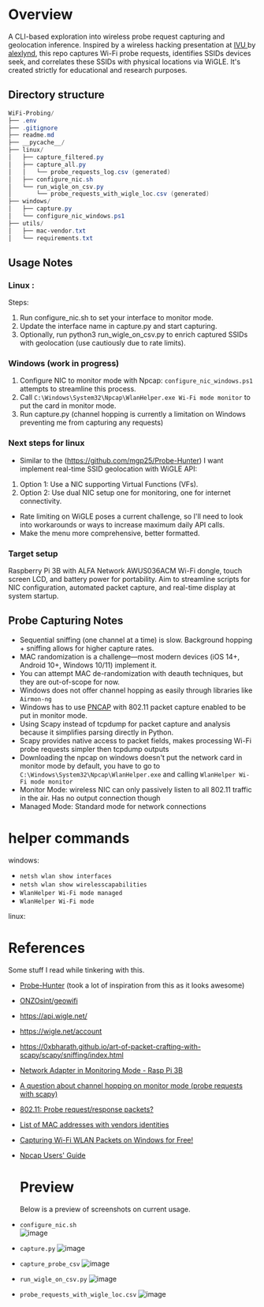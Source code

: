 # Overview

A CLI-based exploration into wireless probe request capturing and geolocation inference. Inspired by a wireless hacking presentation at [IVU ](https://www.irvineunderground.org/) by [alexlynd](https://github.com/AlexLynd?tab=repositories), this repo captures Wi-Fi probe requests, identifies SSIDs devices seek, and correlates these SSIDs with physical locations via WiGLE. It's created strictly for educational and research purposes.


##  Directory structure
```powershell
WiFi-Probing/
├── .env
├── .gitignore
├── readme.md
├── __pycache__/
├── linux/
│   ├── capture_filtered.py
│   ├── capture_all.py
│   │   └── probe_requests_log.csv (generated)
│   ├── configure_nic.sh
│   └── run_wigle_on_csv.py
│       └── probe_requests_with_wigle_loc.csv (generated)
├── windows/
│   ├── capture.py
│   └── configure_nic_windows.ps1
├── utils/
│   ├── mac-vendor.txt
│   └── requirements.txt        
```


## Usage Notes

###  Linux :
Steps:

1) Run configure_nic.sh to set your interface to monitor mode.
2) Update the interface name in capture.py and start capturing.
3) Optionally, run python3 run_wigle_on_csv.py to enrich captured SSIDs with geolocation (use cautiously due to rate limits).

### Windows (work in progress)

1) Configure NIC to monitor mode with Npcap: `configure_nic_windows.ps1` attempts to streamline this process.
2) Call `C:\Windows\System32\Npcap\WlanHelper.exe Wi-Fi mode monitor` to put the card in monitor mode.
3) Run capture.py (channel hopping is currently a limitation on Windows preventing me from capturing any requests)  
 
### Next steps for linux
- Similar to the (https://github.com/mgp25/Probe-Hunter)  I want implement real-time SSID geolocation with WiGLE API:
 1) Option 1: Use a NIC supporting Virtual Functions (VFs).
 2) Option 2: Use dual NIC setup one for monitoring, one for internet connectivity.
- Rate limiting on WiGLE poses a current challenge, so I'll need to look into workarounds or ways to increase maximum daily API calls.
- Make the menu more comprehensive, better formatted. 

### Target setup 
Raspberry Pi 3B with ALFA Network AWUS036ACM Wi-Fi dongle, touch screen LCD, and battery power for portability. Aim to streamline scripts for NIC configuration, automated packet capture, and real-time display at system startup.

##  Probe Capturing Notes
- Sequential sniffing (one channel at a time) is slow. Background hopping + sniffing allows for higher capture rates.
- MAC randomization is a challenge—most modern devices (iOS 14+, Android 10+, Windows 10/11) implement it.
- You can attempt MAC de-randomization with deauth techniques, but they are out-of-scope for now.
- Windows does not offer channel hopping as easily through libraries like `Airmon-ng`
- Windows has to use [PNCAP](https://npcap.com/) with  802.11 packet capture enabled to be put in monitor mode.
- Using Scapy instead of tcpdump for packet capture and analysis because it simplifies parsing directly in Python.
- Scapy provides native access to packet fields, makes processing Wi-Fi probe requests simpler then tcpdump outputs
- Downloading the npcap on windows doesn't put the network card in monitor mode by default, you have to go to `C:\Windows\System32\Npcap\WlanHelper.exe` and calling `WlanHelper Wi-Fi mode monitor`
- Monitor Mode: wireless NIC can only passively listen to all 802.11 traffic in the air. Has no output connection though
- Managed Mode: Standard mode for network connections

# helper commands
windows:
- `netsh wlan show interfaces` 
- `netsh wlan show wirelesscapabilities`
- `WlanHelper Wi-Fi mode managed` 
- `WlanHelper Wi-Fi mode`

linux: 

# References
Some stuff I read while tinkering with this. 

- [Probe-Hunter](https://github.com/mgp25/Probe-Hunter) (took a lot of inspiration from this as it looks awesome)
- [ONZOsint/geowifi](https://github.com/GONZOsint/geowifi)
- https://api.wigle.net/
- https://wigle.net/account
- https://0xbharath.github.io/art-of-packet-crafting-with-scapy/scapy/sniffing/index.html
- [Network Adapter in Monitoring Mode - Rasp Pi 3B](https://classes.engineering.wustl.edu/ese205/core/index.php?title=Network_Adapter_in_Monitoring_Mode_-_Rasp_Pi_3B) 
- [A question about channel hopping on monitor mode (probe requests with scapy)](https://www.reddit.com/r/AskNetsec/comments/gq7f1b/a_question_about_channel_hopping_on_monitor_mode/) 
-  [802.11: Probe request/response packets? ](https://www.reddit.com/r/networking/comments/2n5o6x/80211_probe_requestresponse_packets/)  
- [ List of MAC addresses with vendors identities ](https://gist.github.com/aallan/b4bb86db86079509e6159810ae9bd3e4)  
- [Capturing Wi-Fi WLAN Packets on Windows for Free! ](https://www.cellstream.com/2017/02/22/capturing-wi-fi-wlan-packets-on-windows-for-free/) 
- [ Npcap Users' Guide ](https://npcap.com/guide/npcap-users-guide.html)

  # Preview
  Below is a preview of screenshots on current usage.

- `configure_nic.sh`    
 ![image](https://github.com/user-attachments/assets/753f0be4-6a20-42c1-9976-a401b15f889d)


- `capture.py`
![image](https://github.com/user-attachments/assets/25186138-14a7-4efd-912f-76d835fec3bd)

- `capture_probe_csv`
![image](https://github.com/user-attachments/assets/64a2c424-5e3a-4a2b-8271-8b98e7c69574)

- `run_wigle_on_csv.py`
  ![image](https://github.com/user-attachments/assets/f9752679-ffc3-4d57-a3b9-ef05361840c3)

- `probe_requests_with_wigle_loc.csv`
![image](https://github.com/user-attachments/assets/0723315e-4e53-4282-a505-e7cddbf0c2c6)

